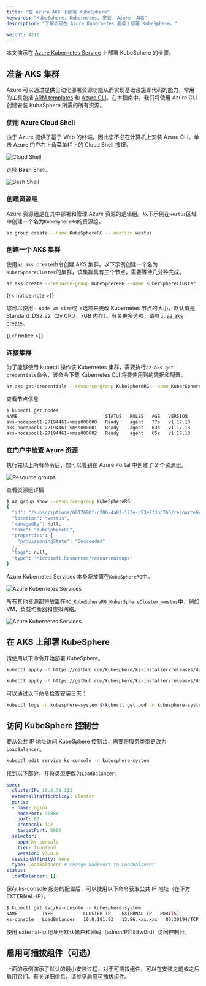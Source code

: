 ```yaml
---
title: "在 Azure AKS 上部署 KubeSphere"
keywords: "KubeSphere, Kubernetes, 安装, Azure, AKS"
description: "了解如何在 Azure Kubernetes 服务上部署 KubeSphere。"

weight: 4210
---
```


本文演示在 [Azure Kubernetes Service](https://docs.microsoft.com/en-us/azure/aks/) 上部署 KubeSphere 的步骤。

## 准备 AKS 集群

Azure 可以通过提供自动化部署资源功能从而实现基础设施即代码的能力，常用的工具包括 [ARM templates](https://docs.microsoft.com/en-us/azure/azure-resource-manager/templates/overview) 和 [Azure CLI](https://docs.microsoft.com/en-us/cli/azure/what-is-azure-cli?view=azure-cli-latest)。在本指南中，我们将使用 Azure CLI 创建安装 KubeSphere 所需的所有资源。

### 使用 Azure Cloud Shell

由于 Azure 提供了基于 Web 的终端，因此您不必在计算机上安装 Azure CLI。单击 Azure 门户右上角菜单栏上的 Cloud Shell 按钮。

![Cloud Shell](/images/docs/v3.3/zh-cn/installing-on-kubernetes/hosted-kubernetes/install-kubesphere-on-aks/aks-launch-icon.png)

选择 **Bash** Shell。

![Bash Shell](/images/docs/v3.3/zh-cn/installing-on-kubernetes/hosted-kubernetes/install-kubesphere-on-aks/aks-choices-bash.png)

### 创建资源组

Azure 资源组是在其中部署和管理 Azure 资源的逻辑组。以下示例在`westus`区域中创建一个名为`KubeSphereRG`的资源组。

```bash
az group create --name KubeSphereRG --location westus
```

### 创建一个 AKS 集群

使用`az aks create`命令创建 AKS 集群。以下示例创建一个名为`KuberSphereCluster`的集群，该集群具有三个节点，需要等待几分钟完成。

```bash
az aks create --resource-group KubeSphereRG --name KuberSphereCluster --node-count 3 --enable-addons monitoring --generate-ssh-keys
```

{{< notice note >}}

您可以使用`--node-vm-size`或`-s`选项来更改 Kubernetes 节点的大小，默认值是 Standard_DS2_v2（2v CPU，7GB 内存）。有关更多选项，请参见 [az aks create](https://docs.microsoft.com/en-us/cli/azure/aks?view=azure-cli-latest#az-aks-create)。

{{</ notice >}}

### 连接集群

为了能够使用 kubectl 操作该 Kubernetes 集群，需要执行`az aks get-credentials`命令，该命令下载 Kubernetes CLI 将要使用到的凭据和配置。

```bash
az aks get-credentials --resource-group KubeSphereRG --name KuberSphereCluster
```

查看节点信息

```bash
$ kubectl get nodes
NAME                                STATUS   ROLES   AGE   VERSION
aks-nodepool1-27194461-vmss000000   Ready    agent   77s   v1.17.13
aks-nodepool1-27194461-vmss000001   Ready    agent   63s   v1.17.13
aks-nodepool1-27194461-vmss000002   Ready    agent   65s   v1.17.13
```

### 在门户中检查 Azure 资源

执行完以上所有命令后，您可以看到在 Azure Portal 中创建了 2 个资源组。

![Resource groups](/images/docs/v3.3/zh-cn/installing-on-kubernetes/hosted-kubernetes/install-kubesphere-on-aks/aks-create-command.png)

查看资源组详情

```bash
$ az group show --resource-group KubeSphereRG
{
  "id": "/subscriptions/6017690f-c286-4a8f-123e-c53e2f3bc7b5/resourceGroups/KubeSphereRG",
  "location": "westus",
  "managedBy": null,
  "name": "KubeSphereRG",
  "properties": {
    "provisioningState": "Succeeded"
  },
  "tags": null,
  "type": "Microsoft.Resources/resourceGroups"
}
```

Azure Kubernetes Services 本身将放置在`KubeSphereRG`中。

![Azure Kubernetes Services](/images/docs/v3.3/zh-cn/installing-on-kubernetes/hosted-kubernetes/install-kubesphere-on-aks/aks-dashboard.png)

所有其他资源都将放置在`MC_KubeSphereRG_KuberSphereCluster_westus`中，例如 VM，负载均衡器和虚拟网络。

![Azure Kubernetes Services](/images/docs/v3.3/zh-cn/installing-on-kubernetes/hosted-kubernetes/install-kubesphere-on-aks/aks-all-resources.png)

## 在 AKS 上部署 KubeSphere

请使用以下命令开始部署 KubeSphere。

```bash
kubectl apply -f https://github.com/kubesphere/ks-installer/releases/download/v3.3.2/kubesphere-installer.yaml

kubectl apply -f https://github.com/kubesphere/ks-installer/releases/download/v3.3.2/cluster-configuration.yaml
```

可以通过以下命令检查安装日志：

```bash
kubectl logs -n kubesphere-system $(kubectl get pod -n kubesphere-system -l 'app in (ks-install, ks-installer)' -o jsonpath='{.items[0].metadata.name}') -f
```

## 访问 KubeSphere 控制台

要从公共 IP 地址访问 KubeSphere 控制台，需要将服务类型更改为`LoadBalancer`。

```bash
kubectl edit service ks-console -n kubesphere-system
```

找到以下部分，并将类型更改为`LoadBalancer`。

```yaml
spec:
  clusterIP: 10.0.78.113
  externalTrafficPolicy: Cluster
  ports:
  - name: nginx
    nodePort: 30880
    port: 80
    protocol: TCP
    targetPort: 8000
  selector:
    app: ks-console
    tier: frontend
    version: v3.0.0
  sessionAffinity: None
  type: LoadBalancer # Change NodePort to LoadBalancer
status:
  loadBalancer: {}
```

保存 ks-console 服务的配置后，可以使用以下命令获取公共 IP 地址（在下方 EXTERNAL-IP）。

```bash
$ kubectl get svc/ks-console -n kubesphere-system
NAME         TYPE           CLUSTER-IP    EXTERNAL-IP   PORT(S)        AGE
ks-console   LoadBalancer   10.0.181.93   13.86.xxx.xxx   80:30194/TCP   13m       6379/TCP       10m
```

使用 external-ip 地址用默认帐户和密码（admin/P@88w0rd）访问控制台。

## 启用可插拔组件（可选）

上面的示例演示了默认的最小安装过程，对于可插拔组件，可以在安装之前或之后启用它们。有关详细信息，请参见[启用可插拔组件](../../../pluggable-components/)。
